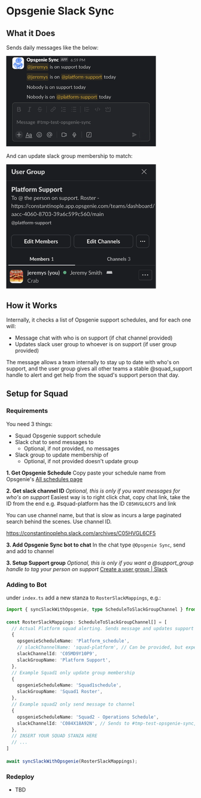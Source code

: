 # Opsgenie Slack Sync
## What it Does
Sends daily messages like the below:

<img src="README_img/opsgenie-sync-slack-messages.png" alt="opsgenie sync slack messages" width="400">

And can update slack group membership to match:

<img src="README_img/opsgenie-sync-slack-group.png" alt="Opsgenie sync slack group" width="400">

## How it Works
Internally, it checks a list of Opsgenie support schedules, and for each one will:
- Message chat with who is on support (if chat channel provided)
- Updates slack user group to whoever is on support (if user group provided)

The message allows a team internally to stay up to date with who's on support, and the user group gives all other teams a stable @squad_support handle to alert and get help from the squad's support person that day.
## Setup for Squad
### Requirements
You need 3 things:
- Squad Opsgenie support schedule
- Slack chat to send messages to
	- Optional, if not provided, no messages
- Slack group to update membership of
	- Optional, if not provided doesn't update group

**1. Get Opsgenie Schedule**
Copy paste your schedule name from Opsgenie's [All schedules page](https://constantinople.app.opsgenie.com/settings/schedule/schedule-list)

**2. Get slack channel ID**
*Optional, this is only if you want messages for who's on support*
Easiest way is to right click chat, copy chat link, take the ID from the end e.g. #squad-platform has the ID `C05HVGL6CF5` and link

You can use channel name, but that is slow as incurs a large paginated search behind the scenes. Use channel ID.

https://constantinoplehq.slack.com/archives/C05HVGL6CF5

**3. Add Opsgenie Sync bot to chat**
In the chat type `@Opsgenie Sync`, send and add to channel

**3. Setup Support group**
*Optional, this is only if you want a @support_group handle to tag your person on support*
[Create a user group | Slack](https://slack.com/intl/en-au/help/articles/212906697-Create-a-user-group)

### Adding to Bot
under `index.ts` add a new stanza to `RosterSlackMappings`, e.g.:
```ts
import { syncSlackWithOpsgenie, type ScheduleToSlackGroupChannel } from "./src/syncOpsgenieSlack.js";

const RosterSlackMappings: ScheduleToSlackGroupChannel[] = [
  // Actual Platform squad alerting. Sends message and updates support group
  {
    opsgenieScheduleName: 'Platform_schedule',
    // slackChannelName: 'squad-platform', // Can be provided, but expensive paginated API call. Use Channel ID instead
    slackChannelId: 'C05MD9Y10P9',
    slackGroupName: 'Platform Support',
  },
  // Example Squad1 only update group membership
  {
    opsgenieScheduleName: 'Squad1schedule',
    slackGroupName: 'Squad1 Roster',
  },
  // Example squad2 only send message to channel
  {
    opsgenieScheduleName: 'Squad2 - Operations Schedule',
    slackChannelId: 'C084X18A92N', // Sends to #tmp-test-opsgenie-sync,
  },
  // INSERT YOUR SQUAD STANZA HERE
  // ...
]

await syncSlackWithOpsgenie(RosterSlackMappings);
```
### Redeploy
- TBD
